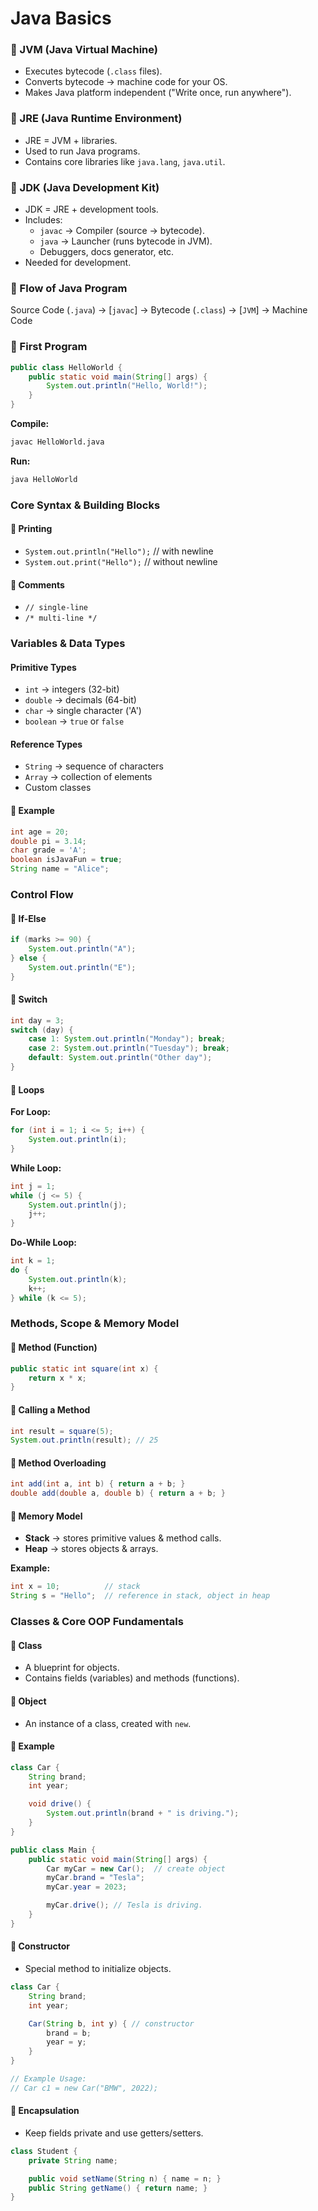 # Java Basics

### 🔹 JVM (Java Virtual Machine)

*   Executes bytecode (`.class` files).
*   Converts bytecode → machine code for your OS.
*   Makes Java platform independent ("Write once, run anywhere").

### 🔹 JRE (Java Runtime Environment)

*   JRE = JVM + libraries.
*   Used to run Java programs.
*   Contains core libraries like `java.lang`, `java.util`.

### 🔹 JDK (Java Development Kit)

*   JDK = JRE + development tools.
*   Includes:
    *   `javac` → Compiler (source → bytecode).
    *   `java` → Launcher (runs bytecode in JVM).
    *   Debuggers, docs generator, etc.
*   Needed for development.

### 🔹 Flow of Java Program

Source Code (`.java`) → [`javac`] → Bytecode (`.class`) → [`JVM`] → Machine Code

### 🔹 First Program

```java
public class HelloWorld {
    public static void main(String[] args) {
        System.out.println("Hello, World!");
    }
}
```

**Compile:**

```bash
javac HelloWorld.java
```

**Run:**

```bash
java HelloWorld
```

### Core Syntax & Building Blocks

#### 🔹 Printing
*   `System.out.println("Hello");` // with newline
*   `System.out.print("Hello");`   // without newline

#### 🔹 Comments
*   `// single-line`
*   `/* multi-line */`

### Variables & Data Types

#### Primitive Types
*   `int` → integers (32-bit)
*   `double` → decimals (64-bit)
*   `char` → single character ('A')
*   `boolean` → `true` or `false`

#### Reference Types
*   `String` → sequence of characters
*   `Array` → collection of elements
*   Custom classes

#### 🔹 Example
```java
int age = 20;
double pi = 3.14;
char grade = 'A';
boolean isJavaFun = true;
String name = "Alice";
```

### Control Flow

#### 🔹 If-Else
```java
if (marks >= 90) {
    System.out.println("A");
} else {
    System.out.println("E");
}
```

#### 🔹 Switch
```java
int day = 3;
switch (day) {
    case 1: System.out.println("Monday"); break;
    case 2: System.out.println("Tuesday"); break;
    default: System.out.println("Other day");
}
```

#### 🔹 Loops
**For Loop:**
```java
for (int i = 1; i <= 5; i++) {
    System.out.println(i);
}
```

**While Loop:**
```java
int j = 1;
while (j <= 5) {
    System.out.println(j);
    j++;
}
```

**Do-While Loop:**
```java
int k = 1;
do {
    System.out.println(k);
    k++;
} while (k <= 5);
```

### Methods, Scope & Memory Model

#### 🔹 Method (Function)
```java
public static int square(int x) {
    return x * x;
}
```

#### 🔹 Calling a Method
```java
int result = square(5);
System.out.println(result); // 25
```

#### 🔹 Method Overloading
```java
int add(int a, int b) { return a + b; }
double add(double a, double b) { return a + b; }
```

#### 🔹 Memory Model
*   **Stack** → stores primitive values & method calls.
*   **Heap** → stores objects & arrays.

**Example:**
```java
int x = 10;          // stack
String s = "Hello";  // reference in stack, object in heap
```

### Classes & Core OOP Fundamentals

#### 🔹 Class
*   A blueprint for objects.
*   Contains fields (variables) and methods (functions).

#### 🔹 Object
*   An instance of a class, created with `new`.

#### 🔹 Example
```java
class Car {
    String brand;
    int year;

    void drive() {
        System.out.println(brand + " is driving.");
    }
}

public class Main {
    public static void main(String[] args) {
        Car myCar = new Car();  // create object
        myCar.brand = "Tesla";
        myCar.year = 2023;

        myCar.drive(); // Tesla is driving.
    }
}
```

#### 🔹 Constructor
*   Special method to initialize objects.

```java
class Car {
    String brand;
    int year;

    Car(String b, int y) { // constructor
        brand = b;
        year = y;
    }
}

// Example Usage:
// Car c1 = new Car("BMW", 2022);
```

#### 🔹 Encapsulation
*   Keep fields private and use getters/setters.

```java
class Student {
    private String name;

    public void setName(String n) { name = n; }
    public String getName() { return name; }
}
```